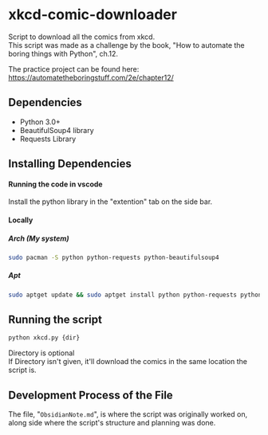 # xkcd-comic-downloader
Script to download all the comics from xkcd.    
This script was made as a challenge by the book, 
"How to automate the boring things with Python", ch.12.   

The practice project can be found here:   
https://automatetheboringstuff.com/2e/chapter12/


## Dependencies
* Python 3.0+
* BeautifulSoup4 library
* Requests Library

## Installing Dependencies 
#### Running the code in vscode
Install the python library in the "extention" tab on the side bar. 

#### Locally
##### Arch (My system)
```bash
sudo pacman -S python python-requests python-beautifulsoup4  
```

##### Apt
```bash
sudo aptget update && sudo aptget install python python-requests python-beautifulsoup4  
```


## Running the script
```bash
python xkcd.py {dir} 
```
Directory is optional   
If Directory isn't given, it'll download the comics in the same location the script is.



## Development Process of the File
The file, "<code>ObsidianNote.md</code>", is where the script was originally worked on, 
along side where the script's structure and planning was done.   
